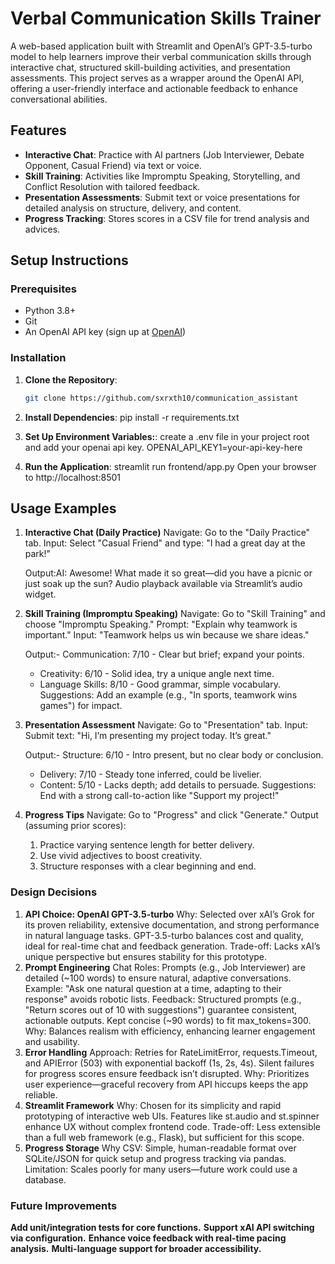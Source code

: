 # Verbal Communication Skills Trainer

A web-based application built with Streamlit and OpenAI’s GPT-3.5-turbo model to help learners improve their verbal communication skills through interactive chat, structured skill-building activities, and presentation assessments. This project serves as a wrapper around the OpenAI API, offering a user-friendly interface and actionable feedback to enhance conversational abilities.

## Features
- **Interactive Chat**: Practice with AI partners (Job Interviewer, Debate Opponent, Casual Friend) via text or voice.
- **Skill Training**: Activities like Impromptu Speaking, Storytelling, and Conflict Resolution with tailored feedback.
- **Presentation Assessments**: Submit text or voice presentations for detailed analysis on structure, delivery, and content.
- **Progress Tracking**: Stores scores in a CSV file for trend analysis and advices.

## Setup Instructions

### Prerequisites
- Python 3.8+
- Git
- An OpenAI API key (sign up at [OpenAI](https://platform.openai.com/))

### Installation
1. **Clone the Repository**:
   ```bash
   git clone https://github.com/sxrxth10/communication_assistant

2. **Install Dependencies**:
    pip install -r requirements.txt

3. **Set Up Environment Variables:**:
    create a .env file in your project root and add your openai api key.
    OPENAI_API_KEY1=your-api-key-here

4. **Run the Application**:
    streamlit run frontend/app.py
    Open your browser to http://localhost:8501



## Usage Examples
1. **Interactive Chat (Daily Practice)**
    Navigate: Go to the "Daily Practice" tab.
    Input: Select "Casual Friend" and type: "I had a great day at the park!"

    Output:AI: Awesome! What made it so great—did you have a picnic or just soak up the sun?
    Audio playback available via Streamlit’s audio widget.

2. **Skill Training (Impromptu Speaking)**
    Navigate: Go to "Skill Training" and choose "Impromptu Speaking."
    Prompt: "Explain why teamwork is important."
    Input: "Teamwork helps us win because we share ideas."

    Output:- Communication: 7/10 - Clear but brief; expand your points.
    - Creativity: 6/10 - Solid idea, try a unique angle next time.
    - Language Skills: 8/10 - Good grammar, simple vocabulary.
    Suggestions: Add an example (e.g., "In sports, teamwork wins games") for impact.

3. **Presentation Assessment**
    Navigate: Go to "Presentation" tab.
    Input: Submit text: "Hi, I’m presenting my project today. It’s great."

    Output:- Structure: 6/10 - Intro present, but no clear body or conclusion.
    - Delivery: 7/10 - Steady tone inferred, could be livelier.
    - Content: 5/10 - Lacks depth; add details to persuade.
    Suggestions: End with a strong call-to-action like "Support my project!"

4. **Progress Tips**
    Navigate: Go to "Progress" and click "Generate."
    Output (assuming prior scores):
    1. Practice varying sentence length for better delivery.
    2. Use vivid adjectives to boost creativity.
    3. Structure responses with a clear beginning and end.


### Design Decisions
1. **API Choice: OpenAI GPT-3.5-turbo**
        Why: Selected over xAI’s Grok for its proven reliability, extensive     documentation, and strong performance in natural language tasks. GPT-3.5-turbo balances cost and quality, ideal for real-time chat and feedback generation.
        Trade-off: Lacks xAI’s unique perspective but ensures stability for this prototype.
2. **Prompt Engineering**
        Chat Roles: Prompts (e.g., Job Interviewer) are detailed (~100 words) to ensure natural, adaptive conversations. Example: "Ask one natural question at a time, adapting to their response" avoids robotic lists.
        Feedback: Structured prompts (e.g., "Return scores out of 10 with suggestions") guarantee consistent, actionable outputs. Kept concise (~90 words) to fit max_tokens=300.
        Why: Balances realism with efficiency, enhancing learner engagement and usability.
3. **Error Handling**
        Approach: Retries for RateLimitError, requests.Timeout, and APIError (503) with exponential backoff (1s, 2s, 4s). Silent failures for progress scores ensure feedback isn’t disrupted.
        Why: Prioritizes user experience—graceful recovery from API hiccups keeps the app reliable.
4. **Streamlit Framework**
        Why: Chosen for its simplicity and rapid prototyping of interactive web UIs. Features like st.audio and st.spinner enhance UX without complex frontend code.
        Trade-off: Less extensible than a full web framework (e.g., Flask), but sufficient for this scope.
5. **Progress Storage**
        Why CSV: Simple, human-readable format over SQLite/JSON for quick setup and progress tracking via pandas.
        Limitation: Scales poorly for many users—future work could use a database.


### Future Improvements
**Add unit/integration tests for core functions.**
**Support xAI API switching via configuration.**
**Enhance voice feedback with real-time pacing analysis.**
**Multi-language support for broader accessibility.**